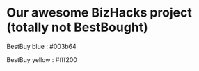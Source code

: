 # Our awesome BizHacks project (totally not BestBought)

BestBuy blue   : #003b64

BestBuy yellow : #fff200
